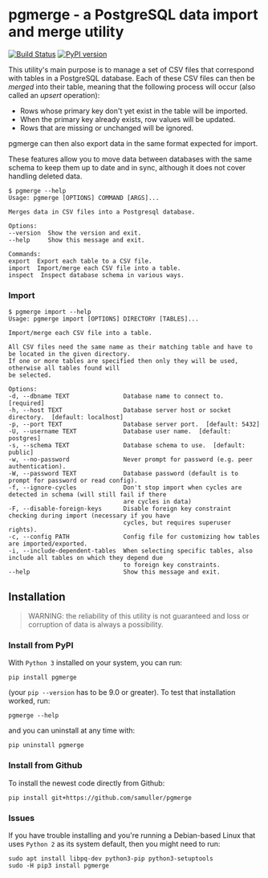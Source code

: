 # pgmerge - a PostgreSQL data import and merge utility

[![Build Status](https://travis-ci.org/samuller/pgmerge.svg?branch=master)](https://travis-ci.org/samuller/pgmerge)
[![PyPI version](https://badge.fury.io/py/pgmerge.svg)](https://badge.fury.io/py/pgmerge)

This utility's main purpose is to manage a set of CSV files that correspond with tables in a PostgreSQL database. Each of these CSV files can then be *merged* into their table, meaning that the following process will occur (also called an *upsert* operation):

* Rows whose primary key don't yet exist in the table will be imported.
* When the primary key already exists, row values will be updated.
* Rows that are missing or unchanged will be ignored.

pgmerge can then also export data in the same format expected for import.

These features allow you to move data between databases with the same schema to keep them up to date and in sync, although it does not cover handling deleted data.

    $ pgmerge --help
    Usage: pgmerge [OPTIONS] COMMAND [ARGS]...

    Merges data in CSV files into a Postgresql database.

    Options:
    --version  Show the version and exit.
    --help     Show this message and exit.

    Commands:
    export  Export each table to a CSV file.
    import  Import/merge each CSV file into a table.
    inspect  Inspect database schema in various ways.

### Import

    $ pgmerge import --help
    Usage: pgmerge import [OPTIONS] DIRECTORY [TABLES]...

    Import/merge each CSV file into a table.

    All CSV files need the same name as their matching table and have to be located in the given directory.
    If one or more tables are specified then only they will be used, otherwise all tables found will
    be selected.

    Options:
    -d, --dbname TEXT               Database name to connect to.  [required]
    -h, --host TEXT                 Database server host or socket directory.  [default: localhost]
    -p, --port TEXT                 Database server port.  [default: 5432]
    -U, --username TEXT             Database user name.  [default: postgres]
    -s, --schema TEXT               Database schema to use.  [default: public]
    -w, --no-password               Never prompt for password (e.g. peer authentication).
    -W, --password TEXT             Database password (default is to prompt for password or read config).
    -f, --ignore-cycles             Don't stop import when cycles are detected in schema (will still fail if there
                                    are cycles in data)
    -F, --disable-foreign-keys      Disable foreign key constraint checking during import (necessary if you have
                                    cycles, but requires superuser rights).
    -c, --config PATH               Config file for customizing how tables are imported/exported.
    -i, --include-dependent-tables  When selecting specific tables, also include all tables on which they depend due
                                    to foreign key constraints.
    --help                          Show this message and exit.

## Installation

> WARNING: the reliability of this utility is not guaranteed and loss or corruption of data is always a possibility.

### Install from PyPI

With `Python 3` installed on your system, you can run:

    pip install pgmerge

(your `pip --version` has to be 9.0 or greater). To test that installation worked, run:

    pgmerge --help

and you can uninstall at any time with:

    pip uninstall pgmerge

### Install from Github

To install the newest code directly from Github:

    pip install git+https://github.com/samuller/pgmerge

### Issues

If you have trouble installing and you're running a Debian-based Linux that uses `Python 2` as its system default, then you might need to run:

    sudo apt install libpq-dev python3-pip python3-setuptools
    sudo -H pip3 install pgmerge
